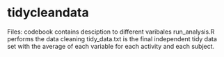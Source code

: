 # tidycleandata 
Files:
codebook contains desciption to different varibales 
run_analysis.R performs the data cleaning 
tidy_data.txt is the final independent tidy data set with the average of each variable for each activity and each subject.
